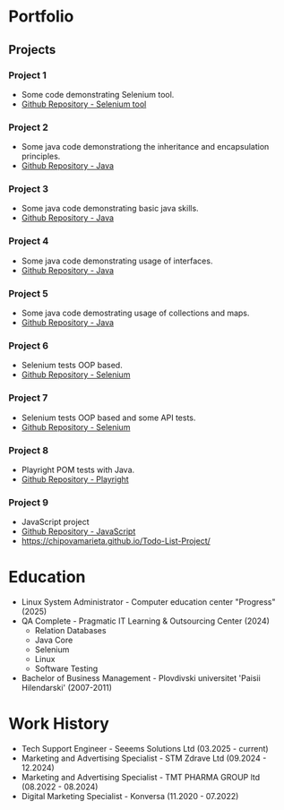 # Portfolio

## Projects
### Project 1
- Some code demonstrating Selenium tool.
- [Github Repository - Selenium tool](https://github.com/ChipovaMarieta/GitProjectFinal)

### Project 2
- Some java code demonstrationg the inheritance and encapsulation principles.
- [Github Repository - Java](https://github.com/ChipovaMarieta/intellijvol2)

### Project 3
- Some java code demonstrating basic java skills.
- [Github Repository - Java](https://github.com/ChipovaMarieta/intellijvol1)

### Project 4
- Some java code demonstrating usage of interfaces.
- [Github Repository - Java](https://github.com/ChipovaMarieta/intellijvol3)

### Project 5
- Some java code demostrating usage of collections and maps.
- [Github Repository - Java](https://github.com/ChipovaMarieta/intellijvol4)

### Project 6
- Selenium tests OOP based.
- [Github Repository - Selenium](https://github.com/ChipovaMarieta/inv.bg-tests)

### Project 7
- Selenium tests OOP based and some API tests.
- [Github Repository - Selenium](https://github.com/ChipovaMarieta/inv-APITestProject)

### Project 8
- Playright POM tests with Java.
- [Github Repository - Playright](https://github.com/ChipovaMarieta/playRightPOMDemo)

### Project 9
- JavaScript project
- [Github Repository - JavaScript](https://github.com/ChipovaMarieta/Todo-List-Project)
- https://chipovamarieta.github.io/Todo-List-Project/



# Education
- Linux System Administrator - Computer education center "Progress"​ (2025)
- QA Complete - Pragmatic IT Learning & Outsourcing Center (2024)
  - Relation Databases
  - Java Core
  - Selenium
  - Linux
  - Software Testing
- Bachelor of Business Management - Plovdivski universitet 'Paisii Hilendarski' (2007-2011)
  

# Work History
- Tech Support Engineer - Seeems Solutions Ltd (03.2025 - current)
- Marketing and Advertising Specialist - STM Zdrave Ltd (09.2024 - 12.2024)
- Marketing and Advertising Specialist - TMT PHARMA GROUP ltd (08.2022 - 08.2024)
- Digital Marketing Specialist - Konversa (11.2020 - 07.2022)
